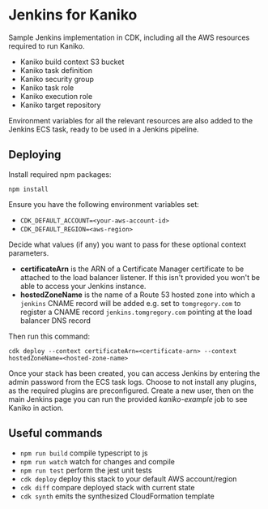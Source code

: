# Jenkins for Kaniko

Sample Jenkins implementation in CDK, including all the AWS resources required to run Kaniko.

* Kaniko build context S3 bucket
* Kaniko task definition
* Kaniko security group
* Kaniko task role
* Kaniko execution role
* Kaniko target repository

Environment variables for all the relevant resources are also added to the Jenkins ECS task, ready to be
used in a Jenkins pipeline.

## Deploying

Install required npm packages:

`npm install`

Ensure you have the following environment variables set:
* `CDK_DEFAULT_ACCOUNT=<your-aws-account-id>`
* `CDK_DEFAULT_REGION=<aws-region>`

Decide what values (if any) you want to pass for these optional context parameters.

* **certificateArn** is the ARN of a Certificate Manager certificate to be attached to the load balancer listener.
  If this isn't provided you won't be able to access your Jenkins instance.
* **hostedZoneName** is the name of a Route 53 hosted zone into which a `jenkins` CNAME record will be added e.g. set
  to `tomgregory.com` to register a CNAME record `jenkins.tomgregory.com` pointing at the load balancer DNS record

Then run this command:

`cdk deploy --context certificateArn=<certificate-arn> --context hostedZoneName=<hosted-zone-name>`

Once your stack has been created, you can access Jenkins by entering the admin password from the ECS task logs.
Choose to not install any plugins, as the required plugins are preconfigured. Create a new user, then on the main 
Jenkins page you can run the provided *kaniko-example* job to see Kaniko in action.

## Useful commands

* `npm run build`   compile typescript to js
* `npm run watch`   watch for changes and compile
* `npm run test`    perform the jest unit tests
* `cdk deploy`      deploy this stack to your default AWS account/region
* `cdk diff`        compare deployed stack with current state
* `cdk synth`       emits the synthesized CloudFormation template
